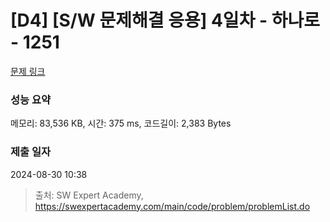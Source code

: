 # [D4] [S/W 문제해결 응용] 4일차 - 하나로 - 1251 

[문제 링크](https://swexpertacademy.com/main/code/problem/problemDetail.do?contestProbId=AV15StKqAQkCFAYD) 

### 성능 요약

메모리: 83,536 KB, 시간: 375 ms, 코드길이: 2,383 Bytes

### 제출 일자

2024-08-30 10:38



> 출처: SW Expert Academy, https://swexpertacademy.com/main/code/problem/problemList.do